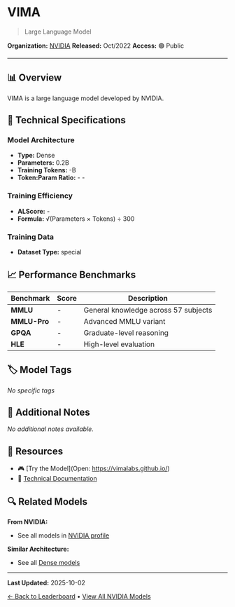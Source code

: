 # VIMA

> Large Language Model

**Organization:** [NVIDIA](../../labs/nvidia.md)
**Released:** Oct/2022
**Access:** 🟢 Public

---

## 📊 Overview

VIMA is a large language model developed by NVIDIA.

## 🔧 Technical Specifications

### Model Architecture
- **Type:** Dense
- **Parameters:** 0.2B
- **Training Tokens:** -B
- **Token:Param Ratio:** - -

### Training Efficiency
- **ALScore:** -
- **Formula:** √(Parameters × Tokens) ÷ 300

### Training Data
- **Dataset Type:** special

## 📈 Performance Benchmarks

| Benchmark | Score | Description |
|-----------|-------|-------------|
| **MMLU** | - | General knowledge across 57 subjects |
| **MMLU-Pro** | - | Advanced MMLU variant |
| **GPQA** | - | Graduate-level reasoning |
| **HLE** | - | High-level evaluation |

## 🏷️ Model Tags

_No specific tags_

## 📝 Additional Notes

_No additional notes available._

## 🔗 Resources

- 🎮 [Try the Model](Open: https://vimalabs.github.io/)
- 📄 [Technical Documentation](https://arxiv.org/abs/2210.03094)

## 🔍 Related Models

**From NVIDIA:**
- See all models in [NVIDIA profile](../../labs/nvidia.md)

**Similar Architecture:**
- See all [Dense models](../../architectures/dense.md)

---

**Last Updated:** 2025-10-02

[← Back to Leaderboard](../../README.md) • [View All NVIDIA Models](../../labs/nvidia.md)
